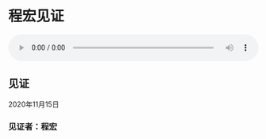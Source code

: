 # 程宏见证

<audio style="width: 100%;" preload="false" controls controlslist="nodownload"><source src="https://file.simai.life/audio/mp3/2020/chenh-jianzheng.mp3" type="audio/mpeg">Your browser does not support the audio element.</audio>

## 见证
2020年11月15日 

### 见证者：程宏


